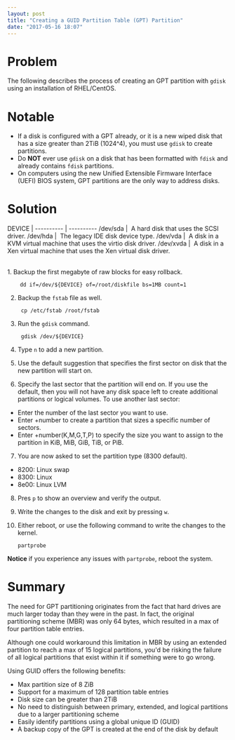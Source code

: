 ```yaml
---
layout: post
title: "Creating a GUID Partition Table (GPT) Partition"
date: "2017-05-16 18:07"
---
```


# Problem

The following describes the process of creating an GPT partition with `gdisk` using an installation of RHEL/CentOS.

# Notable

* If a disk is configured with a GPT already, or it is a new wiped disk that has a size greater than 2TiB (1024^4), you must use `gdisk` to create partitions.
* Do **NOT** ever use `gdisk` on a disk that has been formatted with `fdisk` and already contains `fdisk` partitions.
* On computers using the new Unified Extensible Firmware Interface (UEFI) BIOS system, GPT partitions are the only way to address disks.

# Solution

DEVICE     |
---------- | ----------
/dev/sda   | &nbsp;A hard disk that uses the SCSI driver.
/dev/hda   | &nbsp;The legacy IDE disk device type.
/dev/vda   | &nbsp;A disk in a KVM virtual machine that uses the virtio disk driver.
/dev/xvda  | &nbsp;A disk in a Xen virtual machine that uses the Xen virtual disk driver.

<br/>
1. Backup the first megabyte of raw blocks for easy rollback.

        dd if=/dev/${DEVICE} of=/root/diskfile bs=1MB count=1

2. Backup the `fstab` file as well.

        cp /etc/fstab /root/fstab

3. Run the  `gdisk` command.

        gdisk /dev/${DEVICE}

4. Type `n` to add a new partition.
5. Use the default suggestion that specifies the first sector on disk that the new partition will start on.
6. Specify the last sector that the partition will end on. If you use the default, then you will not have any disk space left to create additional partitions or logical volumes. To use another last sector:
  * Enter the number of the last sector you want to use.
  * Enter +number to create a partition that sizes a specific number of sectors.
  * Enter +number(K,M,G,T,P) to specify the size you want to assign to the partition in KiB, MiB, GiB, TiB, or PiB.

7. You are now asked to set the partition type (8300 default).
  * 8200: Linux swap
  * 8300: Linux
  * 8e00: Linux LVM

8. Pres `p` to show an overview and verify the output.
9. Write the changes to the disk and exit by pressing `w`.
10. Either reboot, or use the following command to write the changes to the kernel.

        partprobe

   **Notice** if you experience any issues with `partprobe`, reboot the system.

# Summary

The need for GPT partitioning originates from the fact that hard drives are much larger today than they were in the past. In fact, the original partitioning scheme (MBR) was only 64 bytes, which resulted in a max of four partition table entries.

Although one could workaround this limitation in MBR by using an extended partition to reach a max of 15 logical partitions, you'd be risking the failure of all logical partitions that exist within it if something were to go wrong.

Using GUID offers the following benefits:
* Max partition size of 8 ZiB
* Support for a maximum of 128 partition table entries
* Disk size can be greater than 2TiB
* No need to distinguish between primary, extended, and logical partitions due to a larger partitioning scheme
* Easily identify partitions using a global unique ID (GUID)
* A backup copy of the GPT is created at the end of the disk by default
